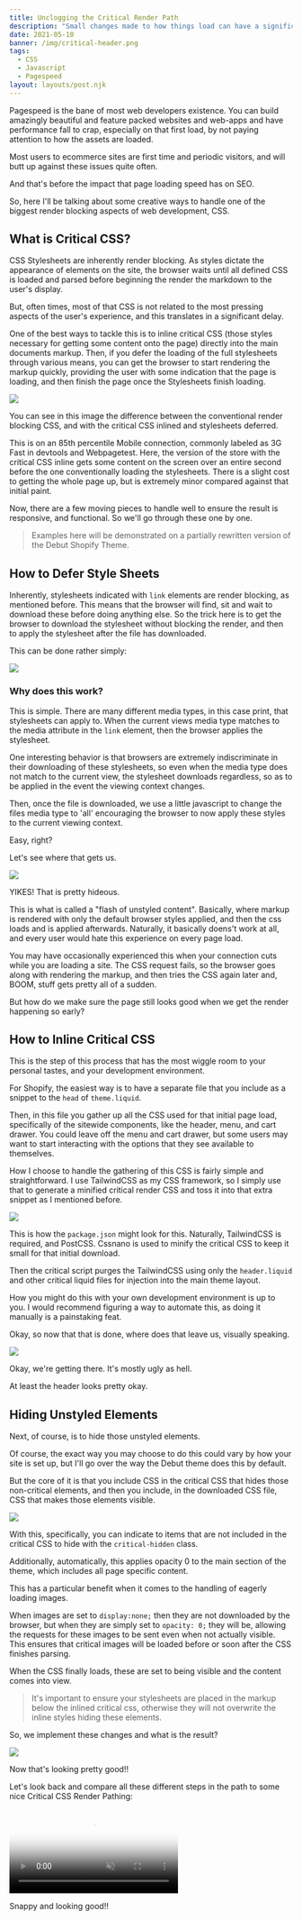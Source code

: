 ```yaml
---
title: Unclogging the Critical Render Path
description: "Small changes made to how things load can have a significant impact on pagespeed performance. In this, we'll be taking a look at Critical CSS"
date: 2021-05-10
banner: /img/critical-header.png
tags:
  - CSS
  - Javascript
  - Pagespeed
layout: layouts/post.njk
---
```

Pagespeed is the bane of most web developers existence. You can build amazingly beautiful and feature packed websites and web-apps and have performance fall to crap, especially on that first load, by not paying attention to how the assets are loaded.

Most users to ecommerce sites are first time and periodic visitors, and will butt up against these issues quite often.

And that's before the impact that page loading speed has on SEO.

So, here I'll be talking about some creative ways to handle one of the biggest render blocking aspects of web development, CSS.

## What is Critical CSS?
CSS Stylesheets are inherently render blocking. As styles dictate the appearance of elements on the site, the browser waits until all defined CSS is loaded and parsed before beginning the render the markdown to the user's display.

But, often times, most of that CSS is not related to the most pressing aspects of the user's experience, and this translates in a significant delay.

One of the best ways to tackle this is to inline critical CSS (those styles necessary for getting some content onto the page) directly into the main documents markup. Then, if you defer the loading of the full stylesheets through various means, you can get the browser to start rendering the markup quickly, providing the user with some indication that the page is loading, and then finish the page once the Stylesheets finish loading.

<img class="w-full max-w-xl mx-auto rounded-lg shadow-lg" src="/img/critical-header.png"/>

You can see in this image the difference between the conventional render blocking CSS, and with the critical CSS inlined and stylesheets deferred. 

This is on an 85th percentile Mobile connection, commonly labeled as 3G Fast in devtools and Webpagetest. Here, the version of the store with the critical CSS inline gets some content on the screen over an entire second before the one conventionally loading the stylesheets. There is a slight cost to getting the whole page up, but is extremely minor compared against that initial paint. 

Now, there are a few moving pieces to handle well to ensure the result is responsive, and functional. So we'll go through these one by one.

> Examples here will be demonstrated on a partially rewritten version of the Debut Shopify Theme.

## How to Defer Style Sheets
Inherently, stylesheets indicated with `link` elements are render blocking, as mentioned before. This means that the browser will find, sit and wait to download these before doing anything else. So the trick here is to get the browser to download the stylesheet without blocking the render, and then to apply the stylesheet after the file has downloaded.

This can be done rather simply:

<img class="w-full max-w-xl mx-auto rounded-lg shadow-lg" src="/img/stylesheet-defer.png"/>

### Why does this work?
This is simple. There are many different media types, in this case print, that stylesheets can apply to. When the current views media type matches to the media attribute in the `link` element, then the browser applies the stylesheet. 

One interesting behavior is that browsers are extremely indiscriminate in their downloading of these stylesheets, so even when the media type does not match to the current view, the stylesheet downloads regardless, so as to be applied in the event the viewing context changes.

Then, once the file is downloaded, we use a little javascript to change the files media type to 'all' encouraging the browser to now apply these styles to the current viewing context.

Easy, right?

Let's see where that gets us.

<img class="w-full max-w-xl mx-auto rounded-lg shadow-lg" src="/img/flash-unstyled.png"/>

YIKES! That is pretty hideous.

This is what is called a "flash of unstyled content". Basically, where markup is rendered with only the default browser styles applied, and then the css loads and is applied afterwards. Naturally, it basically doens't work at all, and every user would hate this experience on every page load.

You may have occasionally experienced this when your connection cuts while you are loading a site. The CSS request fails, so the browser goes along with rendering the markup, and then tries the CSS again later and, BOOM, stuff gets pretty all of a sudden.

But how do we make sure the page still looks good when we get the render happening so early?

## How to Inline Critical CSS
This is the step of this process that has the most wiggle room to your personal tastes, and your development environment.

For Shopify, the easiest way is to have a separate file that you include as a snippet to the `head` of `theme.liquid`.

Then, in this file you gather up all the CSS used for that initial page load, specifically of the sitewide components, like the header, menu, and cart drawer. You could leave off the menu and cart drawer, but some users may want to start interacting with the options that they see available to themselves.

How I choose to handle the gathering of this CSS is fairly simple and straightforward. I use TailwindCSS as my CSS framework, so I simply use that to generate a minified critical render CSS and toss it into that extra snippet as I mentioned before.

<img class="w-full max-w-xl mx-auto rounded-lg shadow-lg" src="/img/critical-scripts.png"/>

This is how the `package.json` might look for this. Naturally, TailwindCSS is required, and PostCSS. Cssnano is used to minify the critical CSS to keep it small for that initial download.

Then the critical script purges the TailwindCSS using only the `header.liquid` and other critical liquid files for injection into the main theme layout.

How you might do this with your own development environment is up to you. I would recommend figuring a way to automate this, as doing it manually is a painstaking feat.

Okay, so now that that is done, where does that leave us, visually speaking.

<img class="w-full max-w-xl mx-auto rounded-lg shadow-lg" src="/img/inline-critical.png"/>

Okay, we're getting there. It's mostly ugly as hell.

At least the header looks pretty okay.

## Hiding Unstyled Elements
Next, of course, is to hide those unstyled elements.

Of course, the exact way you may choose to do this could vary by how your site is set up, but I'll go over the way the Debut theme does this by default.

But the core of it is that you include CSS in the critical CSS that hides those non-critical elements, and then you include, in the downloaded CSS file, CSS that makes those elements visible.

<img class="w-full max-w-xl mx-auto rounded-lg shadow-lg" src="/img/hide-noncritical.png"/>

With this, specifically, you can indicate to items that are not included in the critical CSS to hide with the `critical-hidden` class.

Additionally, automatically, this applies opacity 0 to the main section of the theme, which includes all page specific content.

This has a particular benefit when it comes to the handling of eagerly loading images.

When images are set to `display:none;` then they are not downloaded by the browser, but when they are simply set to `opacity: 0;` they will be, allowing the requests for these images to be sent even when not actually visible. This ensures that critical images will be loaded before or soon after the CSS finishes parsing.

When the CSS finally loads, these are set to being visible and the content comes into view.

> It's important to ensure your stylesheets are placed in the markup below the inlined critical css, otherwise they will not overwrite the inline styles hiding these elements.

So, we implement these changes and what is the result?

<img class="w-full max-w-xl mx-auto rounded-lg shadow-lg" src="/img/full-critical.png"/>

Now that's looking pretty good!!

Let's look back and compare all these different steps in the path to some nice Critical CSS Render Pathing:

<video class="w-full max-w-xl mx-auto rounded-lg shadow-lg"  id="player" controls="" muted="" preload="auto" poster="https://www.webpagetest.org/video/poster.php?tests=210509_BiDcMF_565f182391c1c3ce39f7ed33c6343f8f,210509_AiDc5C_a5a1b20dfceca556917704c03ab66ee6,210509_AiDcSM_f91454c46776c48fc32305dc935bef9e,210509_BiDcGX_698369494c4a8029ea61efbe1abdc50f&amp;bg=000000&amp;text=ffffff&amp;end=visual&amp;slow=1"><source src="https://www.webpagetest.org/video/video.php?tests=210509_BiDcMF_565f182391c1c3ce39f7ed33c6343f8f,210509_AiDc5C_a5a1b20dfceca556917704c03ab66ee6,210509_AiDcSM_f91454c46776c48fc32305dc935bef9e,210509_BiDcGX_698369494c4a8029ea61efbe1abdc50f&amp;bg=000000&amp;text=ffffff&amp;end=visual&amp;slow=1" type="video/mp4"></video>

Snappy and looking good!!